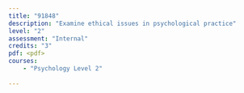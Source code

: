 ```yaml
---
title: "91848"
description: "Examine ethical issues in psychological practice"
level: "2"
assessment: "Internal"
credits: "3"
pdf: <pdf>
courses:
    - "Psychology Level 2"
    
---
```

